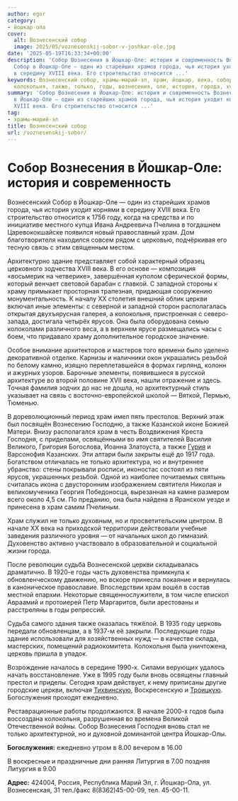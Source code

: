```yaml
---
author: egor
category:
- йошкар-ола
cover:
  alt: Вознесенский собор
  image: 2025/05/voznesenskij-sobor-v-joshkar-ole.jpg
date: '2025-05-19T16:33:34+00:00'
description: 'Собор Вознесения в Йошкар-Оле: история и современность Вознесенcкий
  Собор в Йошкар-Оле — один из старейших храмов города, чья история уходит корнями
  в середину XVIII века. Его строительство относится ...'
keywords: Вознесенский собор, храмы-марий-эл, храм, йошкар, века, собор, году, церкви,
  колокольня, также, только, годы, вознесения, оле, история, города, xviii
summary: 'Собор Вознесения в Йошкар-Оле: история и современность Вознесенcкий Собор
  в Йошкар-Оле — один из старейших храмов города, чья история уходит корнями в середину
  XVIII века. Его строительство относится ...'
tag:
- храмы-марий-эл
title: Вознесенский собор
url: /voznesenskij-sobor/
---
```


# Собор Вознесения в Йошкар-Оле: история и современность

Вознесенcкий Собор в Йошкар-Оле — один из старейших храмов города, чья история уходит корнями в середину XVIII века. Его строительство относится к 1756 году, когда на средства и по инициативе местного купца Ивана Андреевича Пчелина в тогдашнем Царевококшайске появился новый православный храм. Дом благотворителя находился совсем рядом с церковью, подчёркивая его тесную связь с этим священным местом.

Архитектурно здание представляет собой характерный образец церковного зодчества XVIII века. В его основе — композиция «восьмерик на четверике», завершённая куполом сферической формы, который венчает световой барабан с главкой. С западной стороны к храму примыкает просторная трапезная, придающая сооружению монументальность. К началу XX столетия внешний облик церкви включал иные элементы: с северной и западной сторон располагалась открытая двухъярусная галерея, а колокольня, пристроенная с северо-запада, достигала четырёх ярусов. Она была оборудована семью колоколами различного веса, а в верхнем ярусе размещались часы с боем, что придавало храму дополнительное городское значение.

Особое внимание архитекторов и мастеров того времени было уделено декоративной отделке. Карнизы и наличники окон украшались резьбой по белому камню, изящно переплетавшейся в формах гирлянд, колонн и ажурных узоров. Барочные элементы, появившиеся в русской архитектуре во второй половине XVII века, нашли отражение и здесь. Точная фамилия зодчих до нас не дошла, но архитектурный стиль указывает на связь с восточно-европейской школой — Вяткой, Пермью, Тюменью.

В дореволюционный период храм имел пять престолов. Верхний этаж был посвящён Вознесению Господню, а также Казанской иконе Божией Матери. Внизу располагался храм в честь Воздвижения Креста Господня, с приделами, освящёнными во имя святителей Василия Великого, Григория Богослова, Иоанна Златоуста, а также [Гурия](/svyatye-na-fasade-minzdrava/) и Варсонофия Казанских. Эти алтари были закрыты ещё до 1917 года. Богатством отличалась не только архитектура, но и внутреннее убранство: стены покрывали росписи, иконостас состоял из пяти ярусов, украшенных резьбой. Одной из наиболее почитаемых святынь считалась икона с двусторонним изображением святителя Николая и великомученика Георгия Победоносца, вырезанная на камне размером всего около 4,5 см. По преданию, она была найдена в Яранском уезде и принесена в храм самим Пчелиным.

Храм служил не только духовным, но и просветительским центром. В начале XX века на приходской территории действовали учебные заведения различного уровня — от начальных школ до гимназий. Духовенство активно участвовало в образовательной и социальной жизни города.

После революции судьба Вознесенской церкви складывалась драматично. В 1920-е годы часть духовенства примкнула к обновленческому движению, но вскоре принесла покаяние и вернулась в каноническое православие. Впоследствии храм вошёл в состав местной епархии. Некоторые священнослужители, в том числе епископ Авраамий и протоиерей Петр Маргаритов, были арестованы и расстреляны в годы репрессий.

Судьба самого здания также оказалась тяжёлой. В 1935 году церковь передали обновленцам, а в 1937-м её закрыли. Последующие годы здание использовали для хозяйственных нужд — в качестве склада, мастерских, помещений радиокомитета. Колокольня была уничтожена, церковь пришла в упадок.

Возрождение началось в середине 1990-х. Силами верующих удалось начать восстановление. Уже в 1995 году были вновь освящены главный престол и приделы. Сегодня храм действует, к нему приписаны другие городские церкви, включая [Тихвинскую](/hram-tihvinskoj-ikony/), Воскресенскую и [Троицкую](/svyato-troiczkij-hram/). Богослужения проходят ежедневно.

Реставрационные работы продолжаются. В начале 2000-х годов была воссоздана колокольня, разрушенная во времена Великой Отечественной войны. Собор Вознесения Господня вновь стал не только архитектурной, но и духовной доминантой центра Йошкар-Олы.

 **Богослужения:** ежедневно утром в 8.00
вечером в 16.00

В воскресные и праздничные дни ранняя Литургия в 7.00
поздняя Литургия в 9.00

**Адрес:** 424004, Россия, Республика Марий Эл, г. Йошкар-Ола, ул. Вознесенская, 31
тел./факс 8(8362)45-00-09, тел. 45-00-11.